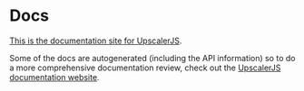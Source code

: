 # Docs

[This is the documentation site for UpscalerJS](https://upscalerjs.com).

Some of the docs are autogenerated (including the API information) so to do a more comprehensive documentation review, check out the [UpscalerJS documentation website](https://upscalerjs.com).
